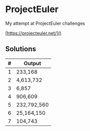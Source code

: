 # ProjectEuler

My attempt at ProjectEuler challenges

[https://projecteuler.net/]()

## Solutions

|#|Output|
|---|----|
|1  |233,168|
|2  |4,613,732|
|3  |6,857|
|4  |906,609|
|5  |232,792,560|
|6  |25,164,150|
|7  |104,743|
